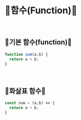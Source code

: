 # 🌻함수(Function)🌻

<br/>

## 🌼기본 함수(function)🌼
```js
function sum(a,b) {
  return a + b;
}
```

<br/>

## 🌼화살표 함수🌼
```js
const sum = (a,b) => {
  return a + b;
}
```
